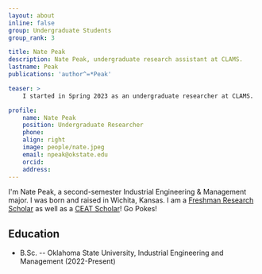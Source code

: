 ```yaml
---
layout: about
inline: false
group: Undergraduate Students
group_rank: 3

title: Nate Peak
description: Nate Peak, undergraduate research assistant at CLAMS.
lastname: Peak
publications: 'author^=*Peak'

teaser: >
    I started in Spring 2023 as an undergraduate researcher at CLAMS.

profile:
    name: Nate Peak
    position: Undergraduate Researcher
    phone: 
    align: right
    image: people/nate.jpeg
    email: npeak@okstate.edu
    orcid: 
    address:
---
```


I'm Nate Peak, a second-semester Industrial Engineering & Management major. I was born and raised in Wichita, Kansas. I am a [Freshman Research Scholar](https://universitycollege.okstate.edu/scholars/undergraduate_research_primary/freshman_research_scholars.html) as well as a [CEAT Scholar](https://ceat.okstate.edu/scholarships/ceat_scholars_program.html)! Go Pokes!

## Education

* B.Sc. -- Oklahoma State University, Industrial Engineering and Management (2022-Present)